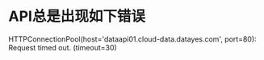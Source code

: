 # API总是出现如下错误

HTTPConnectionPool(host='dataapi01.cloud-data.datayes.com', port=80): Request timed out. (timeout=30)